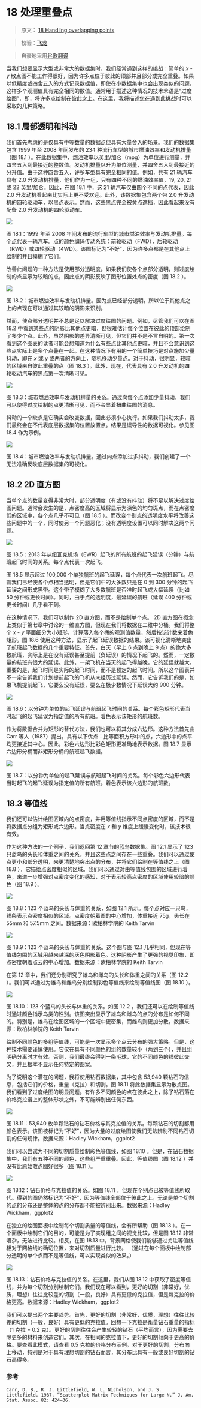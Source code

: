 # 18 处理重叠点

> 原文： [18 Handling overlapping points](https://serialmentor.com/dataviz/overlapping-points.html)

> 校验：[飞龙](https://github.com/wizardforcel)

> 自豪地采用[谷歌翻译](https://translate.google.cn/)

当我们想要显示大型或非常大的数据集时，我们经常遇到这样的挑战：简单的 *x* - *y* 散点图不能工作得很好，因为许多点位于彼此的顶部并且部分或完全重叠。如果以低精度或四舍五入的方式记录数据值，即使在小数据集中也会出现类似的问题，这样多个观测值具有完全相同的数值。通常用于描述这种情况的技术术语是“过度绘图”，即，将许多点绘制在彼此之上。在这里，我将描述您在遇到此挑战时可以采取的几种策略。

## 18.1 局部透明和抖动

我们首先考虑的是仅具有中等数量的数据点但具有大量舍入的场景。我们的数据集包含 1999 年至 2008 年间发布的 234 种流行车型的城市燃油效率和发动机排量（图 18.1 ）。在此数据集中，燃油效率以英里/加仑（mpg）为单位进行测量，并四舍五入到最接近的整数值。发动机排量以升为单位测量，并四舍五入到最接近的分升值。由于这种四舍五入，许多车型具有完全相同的值。例如，共有 21 辆汽车具有 2.0 升发动机排量，他们作为一组，只有四种不同的燃油效率值，19, 20, 21 或 22 英里/加仑。因此，在图 18.1 中，这 21 辆汽车仅由四个不同的点代表，因此 2.0 升发动机看起来比实际上更不受欢迎。此外，该数据集包含两个带 2.0 升发动机的四轮驱动车，以黑点表示。然而，这些黑点完全被黄点遮挡，因此看起来没有配备 2.0 升发动机的四轮驱动车。

![](img/f345a15a0acd26074b29589ce00b25dd.jpg)

图 18.1：1999 年至 2008 年间发布的流行车型的城市燃油效率与发动机排量。每个点代表一辆汽车。点的颜色编码传动系统：前轮驱动（FWD），后轮驱动（RWD）或四轮驱动（4WD）。该图标记为“不好”，因为许多点都是在其他点上绘制的并且模糊了它们。

改善此问题的一种方法是使用部分透明度。如果我们使各个点部分透明，则过度绘制的点显示为较暗的点，因此点的阴影反映了图形位置处点的密度（图 18.2 ）。

![](img/d391720c83d0de8f56df1b8c4a92b739.jpg)

图 18.2：城市燃油效率与发动机排量。因为点已经部分透明，所以位于其他点之上的点现在可以通过其较暗的阴影来识别。

然而，使点部分透明并不总是足以解决过度绘图的问题。例如，尽管我们可以在图 18.2 中看到某些点的阴影比其他点更暗，但很难估计每个位置在彼此的顶部绘制了多少个点。此外，虽然阴影的差异清晰可见，但它们并不是不言自明的。第一次看到这个图表的读者可能会想知道为什么有些点比其他点更暗，并且不会意识到这些点实际上是多个点叠在一起。在这种情况下有用的一个简单技巧是对点施加少量抖动，即在 *x* 或 *y* 或两者的方向上，随机移动少量点。对于抖动，很明显，较暗的区域来自彼此重叠的点（图 18.3 ）。此外，现在，代表具有 2.0 升发动机的四轮驱动汽车的黑点第一次清晰可见。

![](img/c5d7c2a96331eb8db82d3400b10c076e.jpg)

图 18.3：城市燃油效率与发动机排量的关系。通过向每个点添加少量抖动，我们可以使得过度绘制的点更清晰可见，而不会显着扭曲绘图的消息。

抖动的一个缺点是它确实会改变数据，因此必须小心执行。如果我们抖动太多，我们最终会在不代表底层数据集的位置放置点。结果是误导性的数据可视化。参见图 18.4 作为示例。

![](img/99a9107e1bec74468c887ae9c256ad26.jpg)

图 18.4：城市燃油效率与发动机排量。通过向点添加过多抖动，我们创建了一个无法准确反映底层数据集的可视化。

## 18.2 2D 直方图

当单个点的数量变得非常大时，部分透明度（有或没有抖动）将不足以解决过度绘图问题。通常会发生的是，点密度高的区域将显示为深色的均匀斑点，而在点密度低的区域中，各个点几乎不可见（图 18.5 ）。而改变个别点的透明度水平将改善这些问题中的一个，同时使另一个问题恶化；没有透明度设置可以同时解决这两个问题。

![](img/36a99ef2560df031b20735f9c079395f.jpg)

图 18.5：2013 年从纽瓦克机场（EWR）起飞的所有航班的起飞延误（分钟）与航班起飞时间的关系。每个点代表一次起飞。

图 18.5 显示超过 100,000 个单独航班的起飞延误，每个点代表一次航班起飞。尽管我们已经使各个点相当透明，但是它们中的大多数只是在 0 到 300 分钟的起飞延误之间形成黑带。这个带子模糊了大多数航班是否准时起飞或大幅延误（比如 50 分钟或更长时间）。同时，由于点的透明度，最延误的航班（延误 400 分钟或更长时间）几乎看不到。

在这种情况下，我们可以制作 2D 直方图，而不是绘制单个点。 2D 直方图在概念上类似于第七章中讨论的一维直方图，但现在我们将数据在二维中分桶。我们将整个 *x* - *y* 平面细分为小矩形，计算落入每个桶的观测值数量，然后按该计数来着色矩形。图 18.6 使用这种方法，显示了起飞延误数据的结果。该可视化清晰地突出了航班起飞数据的几个重要特征。首先，白天（早上 6 点到晚上 9 点）的绝大多数航班，实际上是在没有延误甚至提前（负延误）的​​情况下起飞的。然而，一定数量的航班有很大的延误。此外，一架飞机在当天的起飞得越晚，它的延误就越大。重要的是，起飞时间是实际的起飞时间，而不是预定的起飞时间。所以这个图表并不一定告诉我们计划提前起飞的飞机从未经历过延误。然而，它告诉我们的是，如果飞机提前起飞，它要么没有延误，要么在极少数情况下延误大约 900 分钟。

![](img/dda901bdf850f3f1a4078e75b0692f8b.jpg)

图 18.6：以分钟为单位的起飞延误与航班起飞时间的关系。每个彩色矩形代表当时起飞的起飞延误为指定值的所有航班。着色表示该矩形的航班数。

作为将数据合并为矩形的替代方法，我们也可以将其分成六边形。这种方法首先由 Carr 等人（1987）提出，具有以下优点：比等面积方形中的点，六边形中的点平均更接近其中心。因此，彩色六边形比彩色矩形更准确地表示数据。图 18.7 显示六边形分桶而非矩形分桶的航班起飞数据。

![](img/a87d75b85fc9e1df0e248f7e47d3bbc5.jpg)

图 18.7：以分钟为单位的起飞延误与航班起飞时间的关系。每个彩色六边形代表当时起飞的起飞延误为指定值的所有航班。着色表示该六边形的航班数。

## 18.3 等值线

我们还可以估计绘图区域内的点密度，并用等值线指示不同点密度的区域，而不是将数据点分组为矩形或六边形。当点密度在 *x* 和 *y* 维度上缓慢变化时，该技术很有效。

作为这种方法的一个例子，我们返回第 12 章节的蓝鸟数据集。图 12.1 显示了 123 只蓝鸟的头长和体重之间的关系，并且这些点之间存在一些重叠。我们可以通过使点更小和部分透明，来更清楚地突出点的分布，并将它们绘制在等值线之上（图 18.8 ），它描绘点密度相似的区域。我们可以通过对由等值线包围的区域进行着色，来进一步增强对点密度变化的感知，对于表示较高点密度的区域使用较暗的颜色（图 18.9 ）。

![](img/4a70baf6fc15a6acd02675324243c164.jpg)

图 18.8：123 个蓝鸟的头长与体重的关系，如图 12.1 所示。每个点对应一只鸟，线条表示点密度相似的区域。点密度朝着图的中心增加，体重接近 75g，头长在 55mm 和 57.5mm 之间。数据来源：欧柏林学院的 Keith Tarvin

![](img/97a546315ae9339eb8096500fada3860.jpg)

图 18.9：123 个蓝鸟的头长与体重的关系。这个图与图 12.1 几乎相同，但现在等值线包围的区域用越来越深的灰色阴影着色。这种阴影产生了更强的视觉印象，即点密度朝着点云的中心增加。数据来源：欧柏林学院的 Keith Tarvin

在第 12 章中，我们还分别研究了雄鸟和雌鸟的头长和体重之间的关系（图 12.2 ）。我们可以通过为雄鸟和雌鸟分别绘制彩色等值线来绘制等值线图（图 18.10 ）。

![](img/62f4b6ab53cfa7db3c4e96604a4a7684.jpg)

图 18.10：123 个蓝鸟的头长与体重的关系。如图 12.2 ，我们还可以在绘制等值线时通过颜色指示鸟类的性别。该图突出显示了雄鸟和雌鸟的点的分布是如何不同的。特别是，雄鸟在绘图区域的一个区域中更密集，而雌鸟则更加分散。数据来源：欧柏林学院的 Keith Tarvin

绘制不同颜色的多组等值线，可能是一次显示多个点云分布的强大策略。但是，这种技术需要谨慎使用。它仅在具有不同颜色的组的数量较小（两到三个），并且组明确分离时才有效。否则，我们最终会得到一条毛球，它的不同颜色的线彼此交叉，并且根本不显示任何特定的图案。

为了说明这个潜在的问题，我将使用钻石数据集，其中包含 53,940 颗钻石的信息，包括它们的价格，重量（克拉）和切割。图 18.11 将此数据集显示为散点图。我们看到了过度绘图的明显问题。有许多不同颜色的点在彼此之上，除了钻石落在价格克拉谱上的整体形状之外，不可能辨别出任何东西。

![](img/445657b8b96ebb32eac6f61142afaee1.jpg)

图 18.11：53,940 枚单颗钻石的钻石价格与其克拉值的关系。每颗钻石的切割都用颜色表示。该图被标记为“不好”，因为大量的过度绘图使我们无法辨别不同钻石切割的任何规律。数据来源：Hadley Wickham，ggplot2

我们可以尝试为不同的切割质量绘制彩色等值线，如图 18.10 。但是，在钻石数据集中，我们有五种不同的颜色，这些组严重重叠。因此，等值线图（图 18.12 ）并没有比原始散点图好很多（图 18.11 ）。

![](img/27649340133660591a227b39f72d4a27.jpg)

图 18.12：钻石价格与克拉值的关系。如图 18.11 ，但现在个别点已被等值线所取代。得到的图仍然标记为“不好”，因为等值线全部位于彼此之上。无论是单个切割的点的分布还是整体的点的分布都不能被辨别出来。数据来源：Hadley Wickham，ggplot2

在独立的绘图面板中绘制每个切割质量的等值线，会有所帮助（图 18.13 ）。在一个面板中绘制它们的目的，可能是为了实现组之间的视觉比较，但是图 18.12 非常嘈杂，无法进行比较。相反，在图 18.13 中，背景网格使我们能够通过关注等值线相对于网格线的确切位置，来对切割质量进行比较。 （通过在每个面板中绘制部分透明的单个点而不是等值线，可以实现类似的效果。）

![](img/f9121ff8b76cbd7ae189ddc16683c6f4.jpg)

图 18.13：钻石价格与克拉值的关系。在这里，我们从图 18.12 中获取了密度等值线，并为每个切割分别绘制它们。我们现在可以看到，更好的切割（非常好，优质，理想）往往比较差的切割（一般，良好）具有更低的克拉值，但是每克拉的价格更高。数据来源：Hadley Wickham，ggplot2

我们可以提出两个主要趋势。首先，更好的切割（非常好，优质，理想）往往比较差的切割（一般，良好）具有更低的克拉值。回想一下克拉是衡量钻石重量的指标（1 克拉 = 0.2 克）。更好的切割往往会产生较轻的钻石（平均而言），因为需要去除更多的材料来创造它们。其次，在相同的克拉值下，更好的切割倾向于更高的价格。要查看此模式，请查看 0.5 克拉的价格分布示例。对于更好的切割，分布向上移动，特别是对于具有理想切割的钻石而言，其分布比具有一般或良好切割的钻石高得多。

### 参考

```
Carr, D. B., R. J. Littlefield, W. L. Nicholson, and J. S. Littlefield. 1987. “Scatterplot Matrix Techniques for Large N.” J. Am. Stat. Assoc. 82: 424–36.
```